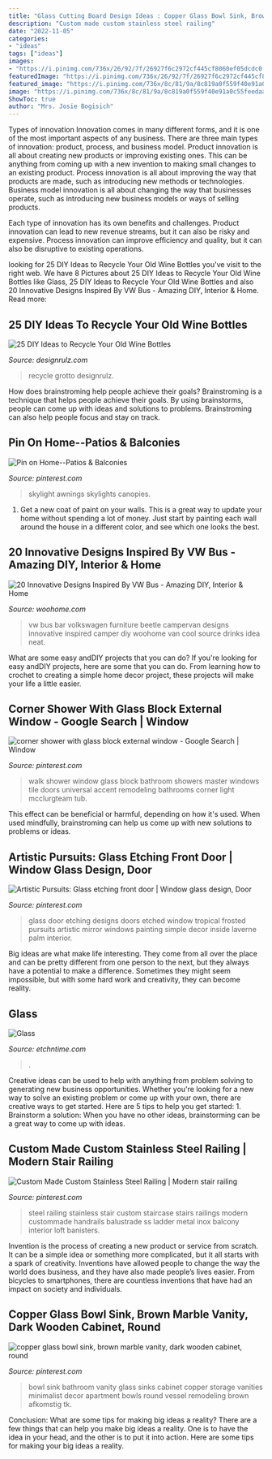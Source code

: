 ```yaml
---
title: "Glass Cutting Board Design Ideas : Copper Glass Bowl Sink, Brown Marble Vanity, Dark Wooden Cabinet, Round"
description: "Custom made custom stainless steel railing"
date: "2022-11-05"
categories:
- "ideas"
tags: ["ideas"]
images:
- "https://i.pinimg.com/736x/26/92/7f/26927f6c2972cf445cf8060ef05dcdc0.jpg"
featuredImage: "https://i.pinimg.com/736x/26/92/7f/26927f6c2972cf445cf8060ef05dcdc0.jpg"
featured_image: "https://i.pinimg.com/736x/8c/81/9a/8c819a0f559f40e91a0c55feedaa1bda--glass-front-door-front-doors.jpg"
image: "https://i.pinimg.com/736x/8c/81/9a/8c819a0f559f40e91a0c55feedaa1bda--glass-front-door-front-doors.jpg"
ShowToc: true
author: "Mrs. Josie Bogisich"
---
```



Types of innovation
Innovation comes in many different forms, and it is one of the most important aspects of any business. There are three main types of innovation: product, process, and business model.
Product innovation is all about creating new products or improving existing ones. This can be anything from coming up with a new invention to making small changes to an existing product. Process innovation is all about improving the way that products are made, such as introducing new methods or technologies. Business model innovation is all about changing the way that businesses operate, such as introducing new business models or ways of selling products.

Each type of innovation has its own benefits and challenges. Product innovation can lead to new revenue streams, but it can also be risky and expensive. Process innovation can improve efficiency and quality, but it can also be disruptive to existing operations.

	

		
looking for 25 DIY Ideas to Recycle Your Old Wine Bottles you've visit to the right web. We have 8 Pictures about 25 DIY Ideas to Recycle Your Old Wine Bottles like Glass, 25 DIY Ideas to Recycle Your Old Wine Bottles and also 20 Innovative Designs Inspired By VW Bus - Amazing DIY, Interior &amp; Home. Read more:
		
    
## 25 DIY Ideas To Recycle Your Old Wine Bottles

<img loading=lazy src="https://cdn.designrulz.com/wp-content/uploads/2015/05/wine-bottle-garden-designrulz-21.jpg" onerror="this.onerror=null;this.src='https://tse4.mm.bing.net/th?id=OIP.YQhUxj78V-WUpxXmZfLSLAHaFJ&amp;pid=15.1';" alt="25 DIY Ideas to Recycle Your Old Wine Bottles">

_Source: designrulz.com_

>recycle grotto designrulz. 

	

How does brainstroming help people achieve their goals?
Brainstroming is a technique that helps people achieve their goals. By using brainstorms, people can come up with ideas and solutions to problems. Brainstroming can also help people focus and stay on track.

    
## Pin On Home--Patios &amp; Balconies

<img loading=lazy src="https://i.pinimg.com/736x/fd/ed/9f/fded9fd2cdffa683ea138412a652d12f--metal-pergola-skylights.jpg" onerror="this.onerror=null;this.src='https://tse3.mm.bing.net/th?id=OIP.QQK0jCd9wfg6Pghzh1ea_gHaJ6&amp;pid=15.1';" alt="Pin on Home--Patios &amp; Balconies">

_Source: pinterest.com_

>skylight awnings skylights canopies. 

	

1. Get a new coat of paint on your walls. This is a great way to update your home without spending a lot of money. Just start by painting each wall around the house in a different color, and see which one looks the best.

    
## 20 Innovative Designs Inspired By VW Bus - Amazing DIY, Interior &amp; Home

<img loading=lazy src="http://www.woohome.com/wp-content/uploads/2013/08/VW-Bus-bar.jpg" onerror="this.onerror=null;this.src='https://tse3.mm.bing.net/th?id=OIP.X0TobNyTP7O6k9TEzTIJAwHaFd&amp;pid=15.1';" alt="20 Innovative Designs Inspired By VW Bus - Amazing DIY, Interior &amp; Home">

_Source: woohome.com_

>vw bus bar volkswagen furniture beetle campervan designs innovative inspired camper diy woohome van cool source drinks idea neat. 

	

What are some easy andDIY projects that you can do?
If you're looking for easy andDIY projects, here are some that you can do. From learning how to crochet to creating a simple home decor project, these projects will make your life a little easier.

    
## Corner Shower With Glass Block External Window - Google Search | Window

<img loading=lazy src="https://i.pinimg.com/736x/26/92/7f/26927f6c2972cf445cf8060ef05dcdc0.jpg" onerror="this.onerror=null;this.src='https://tse1.mm.bing.net/th?id=OIP.0a4Qx6NYThOk31n3NuEglQHaLH&amp;pid=15.1';" alt="corner shower with glass block external window - Google Search | Window">

_Source: pinterest.com_

>walk shower window glass block bathroom showers master windows tile doors universal accent remodeling bathrooms corner light mcclurgteam tub. 

	

This effect can be beneficial or harmful, depending on how it's used. When used mindfully, brainstroming can help us come up with new solutions to problems or ideas.

    
## Artistic Pursuits: Glass Etching Front Door | Window Glass Design, Door

<img loading=lazy src="https://i.pinimg.com/736x/8c/81/9a/8c819a0f559f40e91a0c55feedaa1bda--glass-front-door-front-doors.jpg" onerror="this.onerror=null;this.src='https://tse1.mm.bing.net/th?id=OIP.JX6ZSOU7wy_LAgtc6wUfHwHaJ3&amp;pid=15.1';" alt="Artistic Pursuits: Glass etching front door | Window glass design, Door">

_Source: pinterest.com_

>glass door etching designs doors etched window tropical frosted pursuits artistic mirror windows painting simple decor inside laverne palm interior. 

	

Big ideas are what make life interesting. They come from all over the place and can be pretty different from one person to the next, but they always have a potential to make a difference. Sometimes they might seem impossible, but with some hard work and creativity, they can become reality.

    
## Glass

<img loading=lazy src="https://etchntime.com/templates/it_lawyer/custom/images/glass4.jpg" onerror="this.onerror=null;this.src='https://tse1.mm.bing.net/th?id=OIP.YMMtyPDlgg8XW01GJ1Bo2AHaFj&amp;pid=15.1';" alt="Glass">

_Source: etchntime.com_

>. 

	

Creative ideas can be used to help with anything from problem solving to generating new business opportunities. Whether you're looking for a new way to solve an existing problem or come up with your own, there are creative ways to get started. Here are 5 tips to help you get started: 1. Brainstorm a solution: When you have no other ideas, brainstorming can be a great way to come up with ideas.

    
## Custom Made Custom Stainless Steel Railing | Modern Stair Railing

<img loading=lazy src="https://i.pinimg.com/736x/ba/21/77/ba2177e22e7a1897379679359fa09105--stainless-steel-railing-interior-rumah.jpg" onerror="this.onerror=null;this.src='https://tse3.mm.bing.net/th?id=OIP.d3Jq9-DmPmAZWo2k3ZlL6gHaJ3&amp;pid=15.1';" alt="Custom Made Custom Stainless Steel Railing | Modern stair railing">

_Source: pinterest.com_

>steel railing stainless stair custom staircase stairs railings modern custommade handrails balustrade ss ladder metal inox balcony interior loft banisters. 

	

Invention is the process of creating a new product or service from scratch. It can be a simple idea or something more complicated, but it all starts with a spark of creativity. Inventions have allowed people to change the way the world does business, and they have also made people’s lives easier. From bicycles to smartphones, there are countless inventions that have had an impact on society and individuals.

    
## Copper Glass Bowl Sink, Brown Marble Vanity, Dark Wooden Cabinet, Round

<img loading=lazy src="https://i.pinimg.com/736x/4f/44/8b/4f448bcbcc0aeac6d227242aeb5cee33--glass-bowl-sink-vessel-sink.jpg" onerror="this.onerror=null;this.src='https://tse2.mm.bing.net/th?id=OIP.xqnaMcuE1Z3poXF7HsHklgHaLH&amp;pid=15.1';" alt="copper glass bowl sink, brown marble vanity, dark wooden cabinet, round">

_Source: pinterest.com_

>bowl sink bathroom vanity glass sinks cabinet copper storage vanities minimalist decor apartment bowls round vessel remodeling brown afkomstig tk. 

	

Conclusion: What are some tips for making big ideas a reality?
There are a few things that can help you make big ideas a reality. One is to have the idea in your head, and the other is to put it into action. Here are some tips for making your big ideas a reality.

